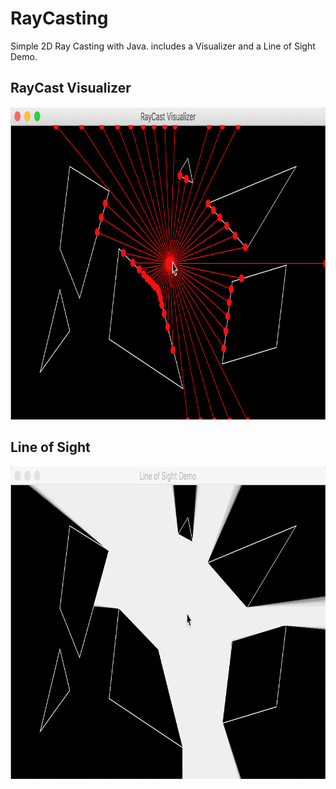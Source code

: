 # RayCasting

Simple 2D Ray Casting with Java. includes a Visualizer and a Line of Sight Demo.

RayCast Visualizer
------------------


<p align="center">
  <img width="842" height="500" src="doc/raycast.gif?raw=true" />
</p>

Line of Sight
-------------


<p align="center">
  <img width="842" height="500" src="doc/lineofsight.gif?raw=true" />
</p>
